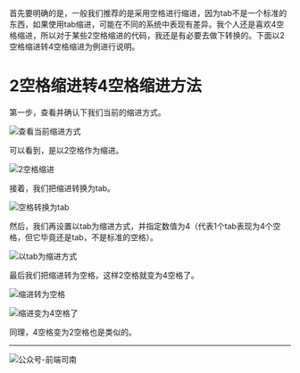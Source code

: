 首先要明确的是，一般我们推荐的是采用空格进行缩进，因为tab不是一个标准的东西，如果使用tab缩进，可能在不同的系统中表现有差异。我个人还是喜欢4空格缩进，所以对于某些2空格缩进的代码，我还是有必要去做下转换的。下面以2空格缩进转4空格缩进为例进行说明。

<!-- more -->

# 2空格缩进转4空格缩进方法

第一步，查看并确认下我们当前的缩进方式。

![查看当前缩进方式](http://qncdn.wbjiang.cn/%E6%9F%A5%E7%9C%8B%E5%BD%93%E5%89%8D%E7%BC%A9%E8%BF%9B%E6%96%B9%E5%BC%8F.png?imageMogr2/auto-orient/blur/1x0/quality/75|watermark/2/text/d3d3LndiamlhbmcuY24=/font/5qW35L2T/fontsize/640/fill/IzQ5NzZEQg==/dissolve/90/gravity/SouthWest/dx/10/dy/10)

可以看到，是以2空格作为缩进。

![2空格缩进](http://qncdn.wbjiang.cn/2%E7%A9%BA%E6%A0%BC%E7%BC%A9%E8%BF%9B.png?imageMogr2/auto-orient/blur/1x0/quality/75|watermark/2/text/d3d3LndiamlhbmcuY24=/font/5qW35L2T/fontsize/640/fill/IzQ5NzZEQg==/dissolve/90/gravity/SouthWest/dx/10/dy/10)

接着，我们把缩进转换为tab。

![空格转换为tab](http://qncdn.wbjiang.cn/%E7%A9%BA%E6%A0%BC%E8%BD%AC%E6%8D%A2%E4%B8%BAtab.png?imageMogr2/auto-orient/blur/1x0/quality/75|watermark/2/text/d3d3LndiamlhbmcuY24=/font/5qW35L2T/fontsize/640/fill/IzQ5NzZEQg==/dissolve/90/gravity/SouthWest/dx/10/dy/10)


然后，我们再设置以tab为缩进方式，并指定数值为4（代表1个tab表现为4个空格，但它毕竟还是tab，不是标准的空格）。

![以tab为缩进方式](http://qncdn.wbjiang.cn/%E4%BB%A5tab%E4%B8%BA%E7%BC%A9%E8%BF%9B%E6%96%B9%E5%BC%8F.png?imageMogr2/auto-orient/blur/1x0/quality/75|watermark/2/text/d3d3LndiamlhbmcuY24=/font/5qW35L2T/fontsize/640/fill/IzQ5NzZEQg==/dissolve/90/gravity/SouthWest/dx/10/dy/10)

最后我们把缩进转为空格，这样2空格就变为4空格了。

![缩进转为空格](http://qncdn.wbjiang.cn/%E7%BC%A9%E8%BF%9B%E8%BD%AC%E4%B8%BA%E7%A9%BA%E6%A0%BC.png?imageMogr2/auto-orient/blur/1x0/quality/75|watermark/2/text/d3d3LndiamlhbmcuY24=/font/5qW35L2T/fontsize/640/fill/IzQ5NzZEQg==/dissolve/90/gravity/SouthWest/dx/10/dy/10)

![缩进变为4空格了](http://qncdn.wbjiang.cn/%E7%BC%A9%E8%BF%9B%E5%8F%98%E4%B8%BA4%E7%A9%BA%E6%A0%BC%E4%BA%86.png?imageMogr2/auto-orient/blur/1x0/quality/75|watermark/2/text/d3d3LndiamlhbmcuY24=/font/5qW35L2T/fontsize/640/fill/IzQ5NzZEQg==/dissolve/90/gravity/SouthWest/dx/10/dy/10)

同理，4空格变为2空格也是类似的。

------

![公众号-前端司南](http://qncdn.wbjiang.cn/%E5%89%8D%E7%AB%AF%E5%8F%B8%E5%8D%97%E5%90%8D%E7%89%87%E5%B8%A6%E5%BE%AE%E4%BF%A1.png)